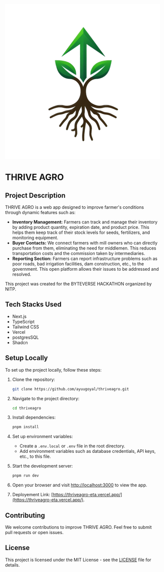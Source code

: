 ![THRIVE AGRO](public/logo.png)

# THRIVE AGRO

## Project Description

THRIVE AGRO is a web app designed to improve farmer's conditions through dynamic features such as:

- **Inventory Management:** Farmers can track and manage their inventory by adding product quantity, expiration date, and product price. This helps them keep track of their stock levels for seeds, fertilizers, and monitoring equipment.
- **Buyer Contacts:** We connect farmers with mill owners who can directly purchase from them, eliminating the need for middlemen. This reduces transportation costs and the commission taken by intermediaries.
- **Reporting Section:** Farmers can report infrastructure problems such as poor roads, bad irrigation facilities, dam construction, etc., to the government. This open platform allows their issues to be addressed and resolved.

This project was created for the BYTEVERSE HACKATHON organized by NITP.

## Tech Stacks Used

- Next.js
- TypeScript
- Tailwind CSS
- Vercel
- postgresSQL
- Shadcn

## Setup Locally

To set up the project locally, follow these steps:

1. Clone the repository:

   ```bash
   git clone https://github.com/ayuugoyal/thriveagro.git
   ```

2. Navigate to the project directory:

   ```bash
   cd thriveagro
   ```

3. Install dependencies:

   ```bash
   pnpm install
   ```

4. Set up environment variables:

   - Create a `.env.local` or `.env` file in the root directory.
   - Add environment variables such as database credentials, API keys, etc., to this file.

5. Start the development server:

   ```bash
   pnpm run dev
   ```

6. Open your browser and visit [http://localhost:3000](http://localhost:3000) to view the app.

7. Deployement Link: [https://thriveagro-eta.vercel.app/](https://thriveagro-eta.vercel.app/).

## Contributing

We welcome contributions to improve THRIVE AGRO. Feel free to submit pull requests or open issues.

## License

This project is licensed under the MIT License - see the [LICENSE](LICENSE) file for details.
